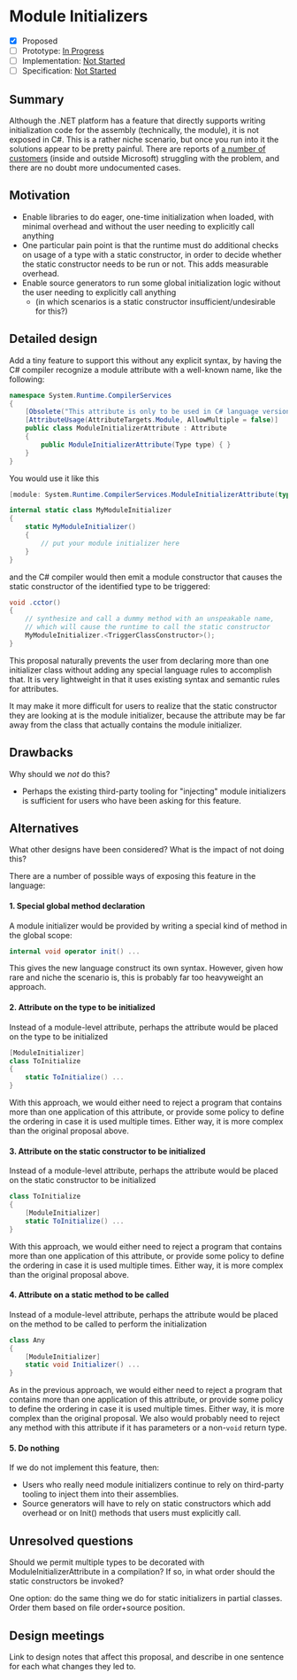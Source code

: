 # Module Initializers

* [x] Proposed
* [ ] Prototype: [In Progress](https://github.com/jnm2/roslyn/module_initializer)
* [ ] Implementation: [Not Started](https://github.com/dotnet/roslyn/BRANCH_NAME)
* [ ] Specification: [Not Started]()

## Summary
[summary]: #summary

Although the .NET platform has a feature that directly supports writing initialization code for the assembly (technically, the module), it is not exposed in C#.  This is a rather niche scenario, but once you run into it the solutions appear to be pretty painful.  There are reports of [a number of customers](https://www.google.com/search?q=.net+module+constructor+c%23&oq=.net+module+constructor) (inside and outside Microsoft) struggling with the problem, and there are no doubt more undocumented cases.

## Motivation
[motivation]: #motivation

- Enable libraries to do eager, one-time initialization when loaded, with minimal overhead and without the user needing to explicitly call anything
- One particular pain point is that the runtime must do additional checks on usage of a type with a static constructor, in order to decide whether the static constructor needs to be run or not. This adds measurable overhead.
- Enable source generators to run some global initialization logic without the user needing to explicitly call anything
  - (in which scenarios is a static constructor insufficient/undesirable for this?)

## Detailed design
[design]: #detailed-design

Add a tiny feature to support this without any explicit syntax, by having the C# compiler recognize a module attribute with a well-known name, like the following:

``` c#
namespace System.Runtime.CompilerServices
{
    [Obsolete("This attribute is only to be used in C# language version 9.0 or later", true)]
    [AttributeUsage(AttributeTargets.Module, AllowMultiple = false)]
    public class ModuleInitializerAttribute : Attribute
    {
        public ModuleInitializerAttribute(Type type) { }
    }
}
```

You would use it like this

``` c#
[module: System.Runtime.CompilerServices.ModuleInitializerAttribute(typeof(MyModuleInitializer))]

internal static class MyModuleInitializer
{
    static MyModuleInitializer()
    {
        // put your module initializer here
    }
}
```

and the C# compiler would then emit a module constructor that causes the static constructor of the identified type to be triggered:

``` c#
void .cctor()
{
    // synthesize and call a dummy method with an unspeakable name,
    // which will cause the runtime to call the static constructor
    MyModuleInitializer.<TriggerClassConstructor>();
}
```

This proposal naturally prevents the user from declaring more than one initializer class without adding any special language rules to accomplish that. It is very lightweight in that it uses existing syntax and semantic rules for attributes.

It may make it more difficult for users to realize that the static constructor they are looking at is the module initializer, because the attribute may be far away from the class that actually contains the module initializer.

## Drawbacks
[drawbacks]: #drawbacks

Why should we *not* do this?

- Perhaps the existing third-party tooling for "injecting" module initializers is sufficient for users who have been asking for this feature.

## Alternatives
[alternatives]: #alternatives

What other designs have been considered? What is the impact of not doing this?

There are a number of possible ways of exposing this feature in the language:

#### 1. Special global method declaration

A module initializer would be provided by writing a special kind of method in the global scope:

```csharp
internal void operator init() ...
```

This gives the new language construct its own syntax. However, given how rare and niche the scenario is, this is probably far too heavyweight an approach.

#### 2. Attribute on the type to be initialized

Instead of a module-level attribute, perhaps the attribute would be placed on the type to be initialized

```csharp
[ModuleInitializer]
class ToInitialize
{
    static ToInitialize() ...
}
```

With this approach, we would either need to reject a program that contains more than one application of this attribute, or provide some policy to define the ordering in case it is used multiple times. Either way, it is more complex than the original proposal above.

#### 3. Attribute on the static constructor to be initialized

Instead of a module-level attribute, perhaps the attribute would be placed on the static constructor to be initialized

```csharp
class ToInitialize
{
    [ModuleInitializer]
    static ToInitialize() ...
}
```

With this approach, we would either need to reject a program that contains more than one application of this attribute, or provide some policy to define the ordering in case it is used multiple times. Either way, it is more complex than the original proposal above.

#### 4. Attribute on a static method to be called

Instead of a module-level attribute, perhaps the attribute would be placed on the method to be called to perform the initialization

```csharp
class Any
{
    [ModuleInitializer]
    static void Initializer() ...
}
```

As in the previous approach, we would either need to reject a program that contains more than one application of this attribute, or provide some policy to define the ordering in case it is used multiple times. Either way, it is more complex than the original proposal. We also would probably need to reject any method with this attribute if it has parameters or a non-`void` return type.

#### 5. Do nothing
If we do not implement this feature, then:
- Users who really need module initializers continue to rely on third-party tooling to inject them into their assemblies.
- Source generators will have to rely on static constructors which add overhead or on Init() methods that users must explicitly call.


## Unresolved questions
[unresolved]: #unresolved-questions

Should we permit multiple types to be decorated with ModuleInitializerAttribute in a compilation? If so, in what order should the static constructors be invoked?

One option: do the same thing we do for static initializers in partial classes. Order them based on file order+source position.

## Design meetings

Link to design notes that affect this proposal, and describe in one sentence for each what changes they led to.
